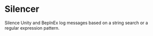 # Silencer
Silence Unity and BepInEx log messages based on a string search or a regular expression pattern.
